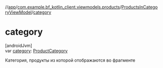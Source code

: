 //[app](../../../index.md)/[com.example.bf_kotlin_client.viewmodels.products](../index.md)/[ProductsInCategoryViewModel](index.md)/[category](category.md)

# category

[androidJvm]\
var [category](category.md): [ProductCategory](../../com.example.bf_kotlin_client.dtos.entities/-product-category/index.md)

Категория, продукты из которой отображаются во фрагменте
